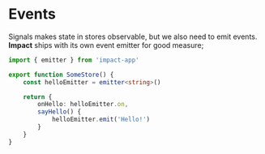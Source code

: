# Events

Signals makes state in stores observable, but we also need to emit events. **Impact** ships with its own event emitter for good measure;

```ts
import { emitter } from 'impact-app'

export function SomeStore() {
    const helloEmitter = emitter<string>()

    return {
        onHello: helloEmitter.on,
        sayHello() {
            helloEmitter.emit('Hello!')
        }
    }
}
```